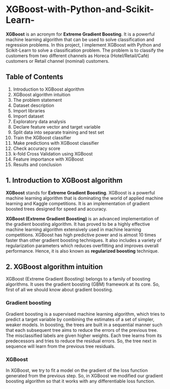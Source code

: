 # XGBoost-with-Python-and-Scikit-Learn-


**XGBoost** is an acronym for **Extreme Gradient Boosting**. It is a powerful machine learning algorithm that can be used to solve classification and regression problems. In this project, I implement XGBoost with Python and Scikit-Learn to solve a classification problem. The problem is to classify the customers from two different channels as Horeca (Hotel/Retail/Café) customers or Retail channel (nominal) customers.

## Table of Contents



1.	Introduction to XGBoost algorithm
2.	XGBoost algorithm intuition
3.	The problem statement
4.	Dataset description
5.	Import libraries
6.	Import dataset
7.	Exploratory data analysis
8.	Declare feature vector and target variable
9.	Split data into separate training and test set
10.	Train the XGBoost classifier
11.	Make predictions with XGBoost classifier
12.	Check accuracy score
13.	k-fold Cross Validation using XGBoost
14.	Feature importance with XGBoost
15.	Results and conclusion

## 1. Introduction to XGBoost algorithm


**XGBoost** stands for **Extreme Gradient Boosting**.  XGBoost is a powerful machine learning algorithm that is dominating the world of applied machine learning and Kaggle competitions. It is an implementation of gradient boosted trees designed for speed and accuracy.


**XGBoost (Extreme Gradient Boosting)** is an advanced implementation of the gradient boosting algorithm. It has proved to be a highly effective machine learning algorithm extensively used in machine learning competitions. XGBoost has high predictive power and is almost 10 times faster than other gradient boosting techniques. It also includes a variety of regularization parameters which reduces overfitting and improves overall performance. Hence, it is also known as **regularized boosting** technique.

## 2. XGBoost algorithm intuition


XGBoost (Extreme Gradient Boosting) belongs to a family of boosting algorithms. It uses the gradient boosting (GBM) framework at its core. So, first of all we should know about gradient boosting.


### Gradient boosting

Gradient boosting is a supervised machine learning algorithm, which tries to predict a target variable by combining the estimates of a set of simpler, weaker models. In boosting, the trees are built in a sequential manner such that each subsequent tree aims to reduce the errors of the previous tree. The misclassified labels are given higher weights.  Each tree learns from its predecessors and tries to reduce the residual errors. So, the tree next in sequence will learn from the previous tree residuals.


### XGBoost

In XGBoost, we try to fit a model on the gradient of the loss function generated from the previous step. So, in XGBoost we modified our gradient boosting algorithm so that it works with any differentiable loss function.


